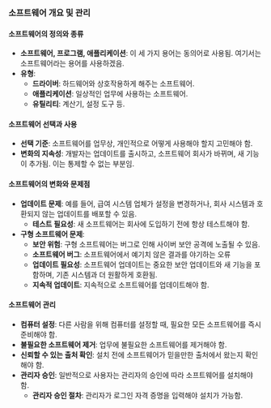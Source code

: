 ### 소프트웨어 개요 및 관리

#### 소프트웨어의 정의와 종류
- **소프트웨어, 프로그램, 애플리케이션**: 이 세 가지 용어는 동의어로 사용됨. 여기서는 소프트웨어라는 용어를 사용하겠음.
- **유형**: 
  - **드라이버**: 하드웨어와 상호작용하게 해주는 소프트웨어.
  - **애플리케이션**: 일상적인 업무에 사용하는 소프트웨어.
  - **유틸리티**: 계산기, 설정 도구 등.

#### 소프트웨어 선택과 사용
- **선택 기준**: 소프트웨어를 업무상, 개인적으로 어떻게 사용해야 할지 고민해야 함.
- **변화의 지속성**: 개발자는 업데이트를 출시하고, 소프트웨어 회사가 바뀌며, 새 기능이 추가됨. 이는 통제할 수 없는 부분임.

#### 소프트웨어의 변화와 문제점
- **업데이트 문제**: 예를 들어, 급여 시스템 업체가 설정을 변경하거나, 회사 시스템과 호환되지 않는 업데이트를 배포할 수 있음.
  - **테스트 필요성**: 새 소프트웨어는 회사에 도입하기 전에 항상 테스트해야 함.
- **구형 소프트웨어 문제**: 
  - **보안 위험**: 구형 소프트웨어는 버그로 인해 사이버 보안 공격에 노출될 수 있음.
  - **소프트웨어 버그**: 소프트웨어에서 예기치 않은 결과를 야기하는 오류
  - **업데이트 필요성**: 소프트웨어 업데이트는 중요한 보안 업데이트와 새 기능을 포함하며, 기존 시스템과 더 원활하게 호환됨.
  - **지속적 업데이트**: 지속적으로 소프트웨어를 업데이트해야 함.

#### 소프트웨어 관리
- **컴퓨터 설정**: 다른 사람을 위해 컴퓨터를 설정할 때, 필요한 모든 소프트웨어를 즉시 준비해야 함.
- **불필요한 소프트웨어 제거**: 업무에 불필요한 소프트웨어를 제거해야 함.
- **신뢰할 수 있는 출처 확인**: 설치 전에 소프트웨어가 믿을만한 출처에서 왔는지 확인해야 함.
- **관리자 승인**: 일반적으로 사용자는 관리자의 승인에 따라 소프트웨어를 설치해야 함.
  - **관리자 승인 절차**: 관리자가 로그인 자격 증명을 입력해야 설치가 가능함.